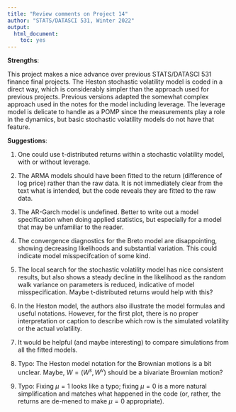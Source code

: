 ```yaml
---
title: "Review comments on Project 14"
author: "STATS/DATASCI 531, Winter 2022"
output:
  html_document:
    toc: yes
---
```


**Strengths**:

This project makes a nice advance over previous STATS/DATASCI 531 finance final projects. The Heston stochastic volatility model is coded in a direct way, which is considerably simpler than the approach used for previous projects. Previous versions adapted the somewhat complex approach used in the notes for the model including leverage. The leverage model is delicate to handle as a POMP since the measurements play a role in the dynamics, but basic stochastic volatility models do not have that feature.

**Suggestions**:

1. One could use t-distributed returns within a stochastic volatility model, with or without leverage.

2. The ARMA models should have been fitted to the return (difference of log price) rather than the raw data. It is not immediately clear from the text what is intended, but the code reveals they are fitted to the raw data.

3. The AR-Garch model is undefined. Better to write out a model specification when doing applied statistics, but especially for a model that may be unfamiliar to the reader.

4. The convergence diagnostics for the Breto model are disappointing, showing decreasing likelihoods and substantial variation. This could indicate model misspecifcation of some kind.

5. The local search for the stochastic volatility model has nice consistent results, but also shows a steady decline in the likelihood as the random walk variance on parameters is reduced, indicative of model misspecification. Maybe t-distributed returns would help with this?

6. In the Heston model, the authors also illustrate the model formulas and useful notations. However, for the first plot, there is no proper interpretation or caption to describe which row is the simulated volatility or the actual volatility.

7. It would be helpful (and maybe interesting) to compare simulations from all the fitted models.

8. Typo: The Heston model notation for the Brownian motions is a bit unclear. Maybe, $W=(W^s,W^\nu)$ should be a bivariate Brownian motion?

9. Typo: Fixing $\mu=1$ looks like a typo; fixing $\mu=0$ is a more natural simplification and matches what happened in the code (or, rather, the returns are de-mened to make $\mu=0$ appropriate).




